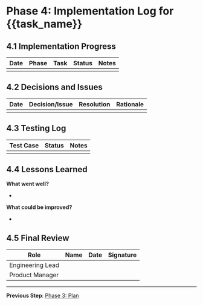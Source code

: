 # Phase 4: Implementation Log for {{task_name}}

## 4.1 Implementation Progress

| Date | Phase | Task | Status | Notes |
|---|---|---|---|---|
| | | | | |

## 4.2 Decisions and Issues

| Date | Decision/Issue | Resolution | Rationale |
|---|---|---|---|
| | | | |

## 4.3 Testing Log

| Test Case | Status | Notes |
|---|---|---|
| | | |

## 4.4 Lessons Learned

**What went well?**

- 

**What could be improved?**

- 

## 4.5 Final Review

| Role | Name | Date | Signature |
|---|---|---|---|
| Engineering Lead | | | |
| Product Manager | | | |

---

**Previous Step**: [Phase 3: Plan](03-plan.md)
